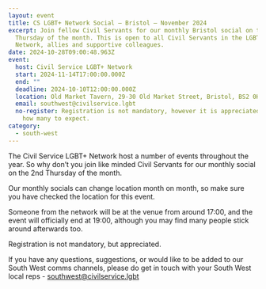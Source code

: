 ```yaml
---
layout: event
title: CS LGBT+ Network Social – Bristol – November 2024
excerpt: Join fellow Civil Servants for our monthly Bristol social on the 2nd
  Thursday of the month. This is open to all Civil Servants in the LGBT+
  Network, allies and supportive colleagues.
date: 2024-10-28T09:00:48.963Z
event:
  host: Civil Service LGBT+ Network
  start: 2024-11-14T17:00:00.000Z
  end: ""
  deadline: 2024-10-10T12:00:00.000Z
  location: Old Market Tavern, 29-30 Old Market Street, Bristol, BS2 0HB
  email: southwest@civilservice.lgbt
  no-register: Registration is not mandatory, however it is appreciated so we know
    how many to expect.
category:
  - south-west
---
```

The Civil Service LGBT+ Network host a number of events throughout the year. So why don’t you join like minded Civil Servants for our monthly social on the 2nd Thursday of the month.

Our monthly socials can change location month on month, so make sure you have checked the location for this event.

Someone from the network will be at the venue from around 17:00, and the event will officially end at 19:00, although you may find many people stick around afterwards too.

Registration is not mandatory, but appreciated.

If you have any questions, suggestions, or would like to be added to our South West comms channels, please do get in touch with your South West local reps - [southwest@civilservice.lgbt](mailto:southwest@civilservice.lgbt)